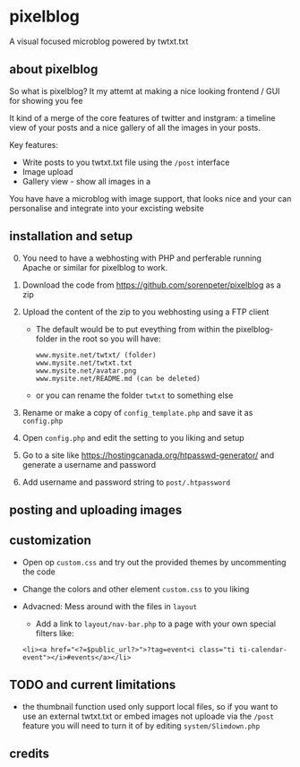 # pixelblog
A visual focused microblog powered by twtxt.txt

## about pixelblog

So what is pixelblog? It my attemt at making a nice looking frontend / GUI for showing you fee

It kind of a merge of the core features of twitter and instgram: a timeline view of your posts and a nice gallery of all the images in your posts.

Key features:
* Write posts to you twtxt.txt file using the `/post` interface
* Image upload
* Gallery view - show all images in a 

You have have a microblog with image support, that looks nice and your can personalise and integrate into your excisting website



## installation and setup

0. You need to have a webhosting with PHP and perferable running Apache or similar for pixelblog to work.

1. Download the code from https://github.com/sorenpeter/pixelblog as a zip

2. Upload the content of the zip to you webhosting using a FTP client
	- The default would be to put eveything from within the pixelblog-folder in the root so you will have:

		```
		www.mysite.net/twtxt/ (folder)
		www.mysite.net/twtxt.txt
		www.mysite.net/avatar.png
		www.mysite.net/README.md (can be deleted)
		```
	- or you can rename the folder `twtxt` to something else 

3. Rename or make a copy of `config_template.php` and save it as `config.php`

4. Open `config.php` and edit the setting to you liking and setup

5. Go to a site like https://hostingcanada.org/htpasswd-generator/ and generate a username and password

6. Add username and password string to  `post/.htpassword`



## posting and uploading images


## customization

* Open op `custom.css` and try out the provided themes by uncommenting the code

* Change the colors and other element `custom.css` to you liking

* Advacned: Mess around with the files in `layout`
	
	* Add a link to `layout/nav-bar.php` to a page with your own special filters like: 

	```<li><a href="<?=$public_url?>">?tag=event<i class="ti ti-calendar-event"></i>#events</a></li>```

## TODO and current limitations

- the thumbnail function used only support local files, so if you want to use an external twtxt.txt or embed images not uploade via the `/post` feature you will need to turn it of by editing `system/Slimdown.php`

## credits
